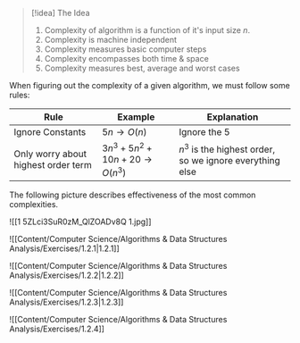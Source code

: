 
> [!idea] The Idea
> 1. Complexity of algorithm is a function of it's input size $n$.
> 2. Complexity is machine independent
> 3. Complexity measures basic computer steps
> 4. Complexity encompasses both time & space
> 5. Complexity measures best, average and worst cases

When figuring out the complexity of a given algorithm, we must follow some rules:

| **Rule**                            | **Example**                           | **Explanation**                                          |
| ----------------------------------- | ------------------------------------- | -------------------------------------------------------- |
| Ignore Constants                    | ${5n} \rightarrow O(n)$               | Ignore the 5                                             |
| Only worry about highest order term | $3n^3+5n^2+10n+20 \rightarrow O(n^3)$ | $n^3$ is the highest order, so we ignore everything else |
The following picture describes effectiveness of the most common complexities.

![[1 5ZLci3SuR0zM_QlZOADv8Q 1.jpg]]


![[Content/Computer Science/Algorithms & Data Structures Analysis/Exercises/1.2.1|1.2.1]]


![[Content/Computer Science/Algorithms & Data Structures Analysis/Exercises/1.2.2|1.2.2]]

![[Content/Computer Science/Algorithms & Data Structures Analysis/Exercises/1.2.3|1.2.3]]



![[Content/Computer Science/Algorithms & Data Structures Analysis/Exercises/1.2.4]]
